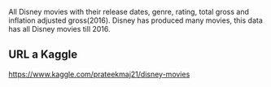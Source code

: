 All Disney movies with their release dates, genre, rating, total gross and inflation adjusted gross(2016).
Disney has produced many movies, this data has all Disney movies till 2016.
## URL a Kaggle
https://www.kaggle.com/prateekmaj21/disney-movies